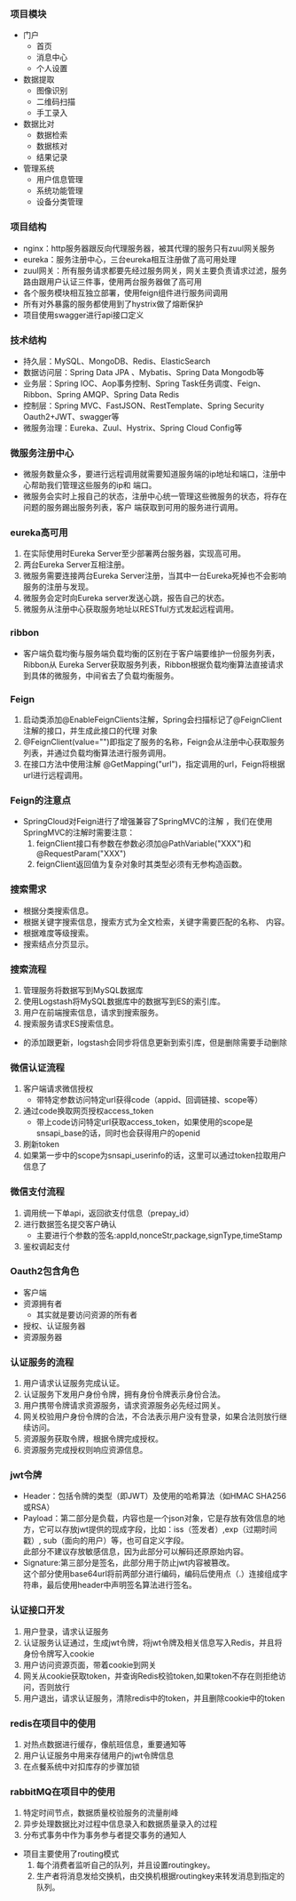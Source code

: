 ### 项目模块
- 门户
  - 首页
  - 消息中心
  - 个人设置
- 数据提取
  - 图像识别
  - 二维码扫描
  - 手工录入
- 数据比对
  - 数据检索
  - 数据核对
  - 结果记录
- 管理系统
  - 用户信息管理
  - 系统功能管理
  - 设备分类管理

### 项目结构
- nginx：http服务器跟反向代理服务器，被其代理的服务只有zuul网关服务
- eureka：服务注册中心，三台eureka相互注册做了高可用处理
- zuul网关：所有服务请求都要先经过服务网关，网关主要负责请求过滤，服务路由跟用户认证三件事，使用两台服务器做了高可用
- 各个服务模块相互独立部署，使用feign组件进行服务间调用
- 所有对外暴露的服务都使用到了hystrix做了熔断保护
- 项目使用swagger进行api接口定义

### 技术结构
- 持久层：MySQL、MongoDB、Redis、ElasticSearch
- 数据访问层：Spring Data JPA 、Mybatis、Spring Data Mongodb等
- 业务层：Spring IOC、Aop事务控制、Spring Task任务调度、Feign、Ribbon、Spring AMQP、Spring Data Redis
- 控制层：Spring MVC、FastJSON、RestTemplate、Spring Security Oauth2+JWT、swagger等
- 微服务治理：Eureka、Zuul、Hystrix、Spring Cloud Config等

### 微服务注册中心
- 微服务数量众多，要进行远程调用就需要知道服务端的ip地址和端口，注册中心帮助我们管理这些服务的ip和
端口。
- 微服务会实时上报自己的状态，注册中心统一管理这些微服务的状态，将存在问题的服务踢出服务列表，客户
端获取到可用的服务进行调用。

### eureka高可用
1. 在实际使用时Eureka Server至少部署两台服务器，实现高可用。
2. 两台Eureka Server互相注册。
3. 微服务需要连接两台Eureka Server注册，当其中一台Eureka死掉也不会影响服务的注册与发现。
4. 微服务会定时向Eureka server发送心跳，报告自己的状态。
5. 微服务从注册中心获取服务地址以RESTful方式发起远程调用。

### ribbon
- 客户端负载均衡与服务端负载均衡的区别在于客户端要维护一份服务列表，Ribbon从
Eureka Server获取服务列表，Ribbon根据负载均衡算法直接请求到具体的微服务，中间省去了负载均衡服务。

### Feign
1. 启动类添加@EnableFeignClients注解，Spring会扫描标记了@FeignClient注解的接口，并生成此接口的代理
对象
2. @FeignClient(value="")即指定了服务的名称，Feign会从注册中心获取服务列表，并通过负载均衡算法进行服务调用。
3. 在接口方法中使用注解 @GetMapping("url")，指定调用的url，Feign将根据url进行远程调用。

### Feign的注意点
- SpringCloud对Feign进行了增强兼容了SpringMVC的注解 ，我们在使用SpringMVC的注解时需要注意：
  1. feignClient接口有参数在参数必须加@PathVariable("XXX")和@RequestParam("XXX")
  2. feignClient返回值为复杂对象时其类型必须有无参构造函数。

### 搜索需求
- 根据分类搜索信息。
- 根据关键字搜索信息，搜索方式为全文检索，关键字需要匹配的名称、 内容。
- 根据难度等级搜索。
- 搜索结点分页显示。

### 搜索流程
1. 管理服务将数据写到MySQL数据库
2. 使用Logstash将MySQL数据库中的数据写到ES的索引库。
3. 用户在前端搜索信息，请求到搜索服务。
4. 搜索服务请求ES搜索信息。
  - 的添加跟更新，logstash会同步将信息更新到索引库，但是删除需要手动删除

### 微信认证流程
1. 客户端请求微信授权
    - 带特定参数访问特定url获得code（appid、回调链接、scope等）
2. 通过code换取网页授权access_token
    - 带上code访问特定url获取access_token，如果使用的scope是snsapi_base的话，同时也会获得用户的openid
3. 刷新token
4. 如果第一步中的scope为snsapi_userinfo的话，这里可以通过token拉取用户信息了

### 微信支付流程
1. 调用统一下单api，返回欲支付信息（prepay_id）
2. 进行数据签名提交客户确认
    - 主要进行个参数的签名:appId,nonceStr,package,signType,timeStamp
3. 鉴权调起支付

### Oauth2包含角色
- 客户端
- 资源拥有者
  - 其实就是要访问资源的所有者
- 授权、认证服务器
- 资源服务器

### 认证服务的流程
1. 用户请求认证服务完成认证。
2. 认证服务下发用户身份令牌，拥有身份令牌表示身份合法。
3. 用户携带令牌请求资源服务，请求资源服务必先经过网关。
4. 网关校验用户身份令牌的合法，不合法表示用户没有登录，如果合法则放行继续访问。
5. 资源服务获取令牌，根据令牌完成授权。
6. 资源服务完成授权则响应资源信息。

### jwt令牌
- Header：包括令牌的类型（即JWT）及使用的哈希算法（如HMAC SHA256或RSA）
- Payload：第二部分是负载，内容也是一个json对象，它是存放有效信息的地方，它可以存放jwt提供的现成字段，比如：iss（签发者）,exp（过期时间戳）, sub（面向的用户）等，也可自定义字段。    
此部分不建议存放敏感信息，因为此部分可以解码还原原始内容。
- Signature:第三部分是签名，此部分用于防止jwt内容被篡改。    
这个部分使用base64url将前两部分进行编码，编码后使用点（.）连接组成字符串，最后使用header中声明签名算法进行签名。

### 认证接口开发
1. 用户登录，请求认证服务
2. 认证服务认证通过，生成jwt令牌，将jwt令牌及相关信息写入Redis，并且将身份令牌写入cookie
3. 用户访问资源页面，带着cookie到网关
4. 网关从cookie获取token，并查询Redis校验token,如果token不存在则拒绝访问，否则放行
5. 用户退出，请求认证服务，清除redis中的token，并且删除cookie中的token

### redis在项目中的使用
1. 对热点数据进行缓存，像航班信息，重要通知等
2. 用户认证服务中用来存储用户的jwt令牌信息
3. 在点餐系统中对扣库存的步骤加锁

### rabbitMQ在项目中的使用
1. 特定时间节点，数据质量校验服务的流量削峰
2. 异步处理数据比对过程中信息录入和数据质量录入的过程
3. 分布式事务中作为事务参与者提交事务的通知人
- 项目主要使用了routing模式
    1. 每个消费者监听自己的队列，并且设置routingkey。
    2. 生产者将消息发给交换机，由交换机根据routingkey来转发消息到指定的队列。